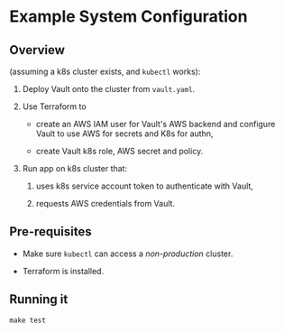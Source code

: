 # Example System Configuration

## Overview

(assuming a k8s cluster exists, and `kubectl` works):

1. Deploy Vault onto the cluster from `vault.yaml`.

2. Use Terraform to

   * create an AWS IAM user for Vault's AWS backend and configure
     Vault to use AWS for secrets and K8s for authn,

   * create Vault k8s role, AWS secret and policy.

4. Run app on k8s cluster that:

   1. uses k8s service account token to
      authenticate with Vault,

   2. requests AWS credentials from Vault.

## Pre-requisites

* Make sure `kubectl` can access a *non-production* cluster.

* Terraform is installed.

## Running it

```
make test
```

